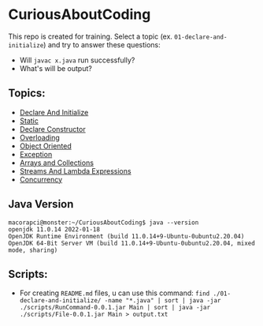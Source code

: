 # CuriousAboutCoding
This repo is created for training. 
Select a topic (ex. `01-declare-and-initialize`) and try to answer these questions:
- Will `javac x.java` run successfully?
- What's will be output?

## Topics:
- [Declare And Initialize](https://github.com/macorapci/CuriousAboutCoding/tree/master/01-declare-and-initialize/README.md)
- [Static](https://github.com/macorapci/CuriousAboutCoding/tree/master/02-static/README.md)
- [Declare Constructor](https://github.com/macorapci/CuriousAboutCoding/tree/master/03-declare-constructor/README.md)
- [Overloading](https://github.com/macorapci/CuriousAboutCoding/tree/master/04-overloading/README.md)
- [Object Oriented](https://github.com/macorapci/CuriousAboutCoding/tree/master/05-object-oriented/README.md)
- [Exception](https://github.com/macorapci/CuriousAboutCoding/tree/master/06-exception/README.md)
- [Arrays and Collections](https://github.com/macorapci/CuriousAboutJava/blob/master/07-arrays-collections/README.md)
- [Streams And Lambda Expressions](https://github.com/macorapci/CuriousAboutJava/blob/master/08-streams-lambda-expressions/README.md)
- [Concurrency](https://github.com/macorapci/CuriousAboutJava/blob/master/09-concurrency/README.md)


## Java Version
 ````console
macorapci@monster:~/CuriousAboutCoding$ java --version
openjdk 11.0.14 2022-01-18
OpenJDK Runtime Environment (build 11.0.14+9-Ubuntu-0ubuntu2.20.04)
OpenJDK 64-Bit Server VM (build 11.0.14+9-Ubuntu-0ubuntu2.20.04, mixed mode, sharing) 
````

## Scripts:
- For creating `README.md` files, u can use this command: `find ./01-declare-and-initialize/ -name "*.java" | sort | java -jar ./scripts/RunCommand-0.0.1.jar Main | sort | java -jar ./scripts/File-0.0.1.jar Main > output.txt`
